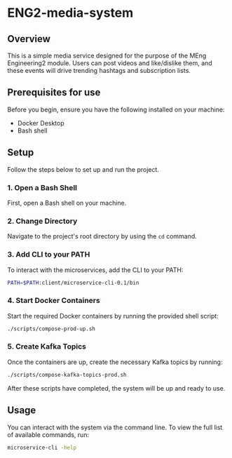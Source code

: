 # ENG2-media-system
## Overview
This is a simple media service designed for the purpose of the MEng Engineering2 module. 
Users can post videos and like/dislike them, and these events will drive trending hashtags and subscription lists.

## Prerequisites for use
Before you begin, ensure you have the following installed on your machine:

- Docker Desktop
- Bash shell

## Setup
Follow the steps below to set up and run the project.

### 1. Open a Bash Shell
First, open a Bash shell on your machine.

### 2. Change Directory
Navigate to the project's root directory by using the `cd` command.

### 3. Add CLI to your PATH
To interact with the microservices, add the CLI to your PATH:
```bash
PATH=$PATH:client/microservice-cli-0.1/bin
```
### 4. Start Docker Containers
Start the required Docker containers by running the provided shell script:
```bash
./scripts/compose-prod-up.sh
```
### 5. Create Kafka Topics
Once the containers are up, create the necessary Kafka topics by running:
```bash
./scripts/compose-kafka-topics-prod.sh
```
After these scripts have completed, the system will be up and ready to use.

## Usage
You can interact with the system via the command line. To view the full list of available commands, run:
```bash
microservice-cli -help
```
